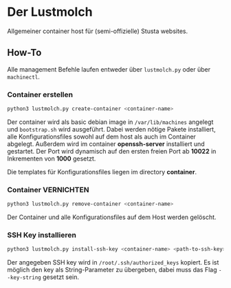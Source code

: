 # Der Lustmolch
Allgemeiner container host für (semi-offizielle) Stusta websites.

## How-To
Alle management Befehle laufen entweder über `lustmolch.py` oder über `machinectl`.

### Container erstellen
```bash
python3 lustmolch.py create-container <container-name>
```
Der container wird als basic debian image in `/var/lib/machines` angelegt und `bootstrap.sh` wird ausgeführt.
Dabei werden nötige Pakete installiert, alle Konfigurationsfiles sowohl auf dem host als auch im Container abgelegt. 
Außerdem wird im container **openssh-server** installiert und gestartet. Der Port wird dynamisch auf den ersten 
freien Port ab **10022** in Inkrementen von **1000** gesetzt.

Die templates für Konfigurationsfiles liegen im directory **container**.

### Container VERNICHTEN
```bash
python3 lustmolch.py remove-container <container-name>
```
Der Container und alle Konfigurationsfiles auf dem Host werden gelöscht.

### SSH Key installieren
```bash
python3 lustmolch.py install-ssh-key <container-name> <path-to-ssh-key>
```
Der angegeben SSH key wird in `/root/.ssh/authorized_keys` kopiert. Es ist möglich den key als String-Parameter
zu übergeben, dabei muss das Flag `--key-string` gesetzt sein.